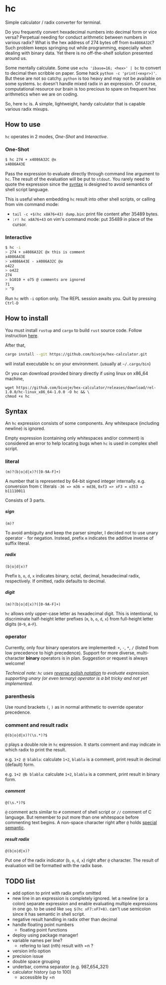 # hc

Simple calculator / radix converter for terminal.

Do you frequently convert hexadecimal numbers into decimal form or vice versa?
Perpetual needing for conduct arithmetic between numbers in various radix?
What is the hex address of 274 bytes off from `0x4086A32C`?
Such problem keeps springing out while programming, especially when dealing with binary data.
Yet there is no off-the-shelf solution presented around us.

Some mentally calculate. Some use `echo 'ibase=16; <hex>' | bc` to convert to decimal then scribble on paper. Some hack `python -c 'print(<expr>)'`. But these are not so catchy. `python` is too heavy and may not be available on some systems. `bc` doesn't handle mixed radix in an expression. Of course, computational resource our brain is too precious to spare on frequent hex arithmetics when we are on coding.

So, here `hc` is. A simple, lightweight, handy calculator that is capable various radix mixups.


## How to use

`hc` operates in 2 modes, _One-Shot_ and _Interactive_.

### One-Shot

```sh
$ hc 274 + x4086A32C @x
x4086A43E
```
Pass the expression to evaluate directly through command line argument to `hc`.
The result of the evaluation will be put to `stdout`.
You rarely need to quote the expression since the [syntax](#syntax) is designed to avoid semantics of shell script language.

This is useful when embedding `hc` result into other shell scripts, or calling from vim command mode:

- `tail -c +$(hc x8A76+43) dump.bin`: print file content after 35489 bytes.
- `:r! hc x8A76+43` on vim's command mode: put 35489 in place of the cursor.

### Interactive

```sh
$ hc -i
> 274 + x4086A32C @x this is comment
x4086A43E
> x4086A43E - x4086A32C @o
o422
> o422
274
> b1010 + o75 @ comments are ignored
71
> ^D
```
Run `hc` with `-i` option only.
The REPL session awaits you.
Quit by pressing `Ctrl-D`


## How to install

You must install `rustup` and `cargo` to build `rust` source code. Follow instruction [here](https://www.rust-lang.org/tools/install).

After that,
```sh
cargo install --git https://github.com/bivoje/hex-calculator.git
```
<!-- or `git clone https://github.com/bivoje/hex-calculator.bit;`cargo install --path hex-calculator` -->
will install executable `hc` on your environment.
(usually at `~/.cargo/bin`)

Or you can download provided binary directly if using linux on x86_64 machine,
```
wget https://github.com/bivoje/hex-calculator/releases/download/rel-1.0.0/hc-linux_x86_64-1.0.0 -O hc && \
chmod +x hc
```

## Syntax

An `hc` expression consists of some components. Any whitespace (including newline) is ignored.

Empty expression (containing only whitespaces and/or comment) is considered an error to help locating bugs when `hc` is used in complex shell script.

### literal

```regex
(m)?(b|o|d|x)?([0-9A-F]+)
```
A number that is represented by 64-bit signed integer internally.
e.g. conversion from `C` literals `-36 => m36 = md36`, `0xf3 => xF3 = o353 = b11110011`

Consists of 3 parts.

##### sign

```regex
(m)?
```
To avoid ambiguity and keep the parser simpler, I decided not to use unary operator `-` for negation. Instead, prefix `m` indicates the additive inverse of suffix literal.

##### radix

```regex
(b|o|d|x)?
```
Prefix `b`, `o`, `d`, `x` indicates binary, octal, decimal, hexadecimal radix, respectively. If omitted, radix defaults to decimal.

##### digit

```regex
(m)?(b|o|d|x)?([0-9A-F]+)
```
`hc` allows only upper-case letter as hexadecimal digit. This is intentional, to discriminate half-height letter prefixes (`m`, `b`, `o`, `d`, `x`) from full-height letter digits (`0`-`9`, `A`-`F`).

### operator

Currently, only four binary operators are implemented: `+`, `-`, `*`, `/` (listed from low precedence to high precedence).
Support for more diverse, multi-character **binary** operators is in plan. Suggestion or request is always welcome!

_Technical note: `hc` uses [reverse polish notation](https://en.wikipedia.org/wiki/Reverse_Polish_notation) to evaluate expression. supporting unary (or even ternary) operator is a bit tricky and not yet implemented._

### parenthesis

Use round brackets `(`, `)` as in normal arithmetic to override operator precedence.

### comment and result radix

```regex
@(b|o|d|x)?(\s.*)?$
```
`@` plays a double role in `hc` expression. It starts comment and may indicate in which radix to print the result.

e.g. `1+2 @ blabla`: calculate `1+2`, `blabla` is a comment, print result in decimal (default) form.

e.g. `1+2 @b blabla`: calculate `1+2`, `blabla` is a comment, print result in binary form.

##### comment

```regex
@(\s.*)?$
```
`@` comment acts similar to `#` comment of shell script or `//` comment of C language. But remember to put more than one whitespace before commenting text begins. A non-space character right after `@` holds [special semantic](#result-radix).

##### result radix

```regex
@(b|o|d|x)?
```
Put one of the radix indicator (`b`, `o`, `d`, `x`) right after `@` character.
The result of evaluation will be formatted with the radix base.


## TODO list
- add option to print with radix prefix omitted
- new line in an expression is completely ignored. let a newline (or a colon) separate expression and enable evaluating multiple expressions in one go. to be used like `seq $(hc xF7:xF7+8)`. can't use semicolon since it has semantic in shell script.
- negative result handling in radix other than decimal
- handle floating point numbers
  + floating point functions
- deploy using package manager!
- variable names per line?
  + refering to last (nth) result with =n ?
- version info option
- precision issue
- double space grouping
- underbar, comma separator (e.g. 987_654_321)
- calculator history (up to 100)
  + accessible by =n
